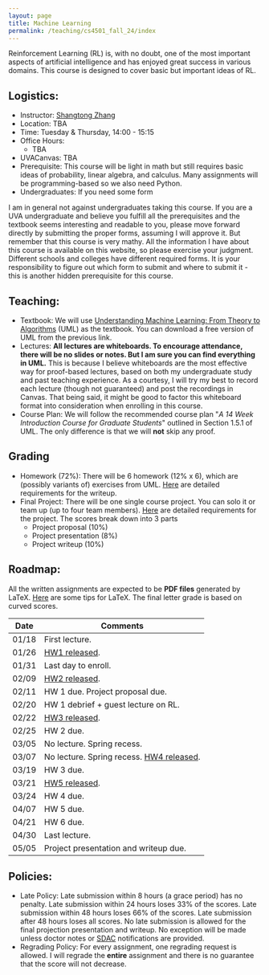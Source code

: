 ```yaml
---
layout: page
title: Machine Learning
permalink: /teaching/cs4501_fall_24/index
---
```


Reinforcement Learning (RL) is, with no doubt, one of the most important aspects of artificial intelligence and has enjoyed great success in various domains. 
This course is designed to cover basic but important ideas of RL. 

## Logistics:

- Instructor: [Shangtong Zhang](/)
- Location: TBA
- Time: Tuesday & Thursday, 14:00 - 15:15  
- Office Hours: 
  - TBA 
- UVACanvas: TBA 
- Prerequisite:
  This course will be light in math but still requires basic ideas of probability, linear algebra, and calculus. Many assignments will be programming-based so we also need Python.
- Undergraduates: If you need some form 

I am in general not against undergraduates taking this course. If you are a UVA undergraduate and believe you fulfill all the prerequisites and the textbook seems interesting and readable to you, 
please move forward directly by submitting the proper forms,
assuming I will approve it.
But remember that this course is very mathy.
All the information I have about this course is available on this website,
so please exercise your judgment.
Different schools and colleges have different required forms.
It is your responsibility to figure out which form to submit and where to submit it - this is another hidden prerequisite for this course.

## Teaching:
- Textbook: We will use [Understanding Machine Learning: From Theory to Algorithms](https://www.cs.huji.ac.il/~shais/UnderstandingMachineLearning/) (UML) as the textbook.
You can download a free version of UML from the previous link.
- Lectures: **All lectures are whiteboards. To encourage attendance, there will be no slides or notes. But I am sure you can find everything in UML.**
This is because I believe whiteboards are the most effective way for proof-based lectures, based on both my undergraduate study and past teaching experience.
As a courtesy,
I will try my best to record each lecture (though not guaranteed) and post the recordings in Canvas.
That being said, it might be good to factor this whiteboard format into consideration when enrolling in this course.
- Course Plan: We will follow the recommended course plan "*A 14 Week Introduction Course for Graduate Students*" outlined in Section 1.5.1 of UML. The only difference is that we will **not** skip any proof.

## Grading
- Homework (72%): There will be 6 homework (12% x 6), which are (possibly variants of) exercises from UML. [Here](/assets/pdf/cs_6316_spring_24/homework_requirements.pdf) are detailed requirements for the writeup.
- Final Project: There will be one single course project. You can solo it or team up (up to four team members). [Here](/assets/pdf/cs_6316_spring_24/project_requirements.pdf) are detailed requirements for the project. The scores break down into 3 parts
  - Project proposal (10%)
  - Project presentation (8%)
  - Project writeup (10%)

## Roadmap:
 
All the written assignments are expected to be **PDF files** generated by LaTeX. 
[Here](/blog/latex) are some tips for LaTeX.
The final letter grade is based on curved scores.

| Date  |  Comments |
|-------| ----------|
|01/18| First lecture.|
|01/26| [HW1 released](https://github.com/ShangtongZhang/ShangtongZhang.github.io/tree/master/assets/pdf/cs_6316_spring_24).|
|01/31| Last day to enroll.|
|02/09| [HW2 released](https://github.com/ShangtongZhang/ShangtongZhang.github.io/tree/master/assets/pdf/cs_6316_spring_24).|
|02/11| HW 1 due. Project proposal due. |
|02/20| HW 1 debrief + guest lecture on RL. |
|02/22| [HW3 released](https://github.com/ShangtongZhang/ShangtongZhang.github.io/tree/master/assets/pdf/cs_6316_spring_24).|
|02/25| HW 2 due.|
|03/05| No lecture. Spring recess.|
|03/07| No lecture. Spring recess. [HW4 released](https://github.com/ShangtongZhang/ShangtongZhang.github.io/tree/master/assets/pdf/cs_6316_spring_24).|
|03/19| HW 3 due.|
|03/21| [HW5 released](https://github.com/ShangtongZhang/ShangtongZhang.github.io/tree/master/assets/pdf/cs_6316_spring_24).|
|03/24| HW 4 due.|
|04/07| HW 5 due.|
|04/21| HW 6 due.|
|04/30| Last lecture.|
|05/05| Project presentation and writeup due.

<!-- | Date  |  Comments |
|-------| ----------|
|01/18||
|01/23||
|01/25||
|01/30||
|02/01||
|02/06||
|02/08||
|02/11| HW 1 Due. Project proposal Due. |
|02/15||
|02/20| No lecture (tentative). |
|02/22||
|02/25| HW 2 Due.|
|02/27||
|02/29||
|03/05| No lecture. Spring recess.|
|03/07| No lecture. Spring recess.|
|03/10| HW 3 Due.|
|03/12||
|03/14||
|03/19||
|03/21||
|03/24| HW 4 Due.|
|03/26||
|03/28||
|04/02||
|04/04||
|04/07| HW 5 Due.|
|04/09||
|04/11||
|04/16||
|04/21| HW 6 Due.|
|04/18||
|04/23||
|04/25||
|04/30| Last lecture.|
|05/05| Project presentation and writeup due.| -->

## Policies:

- Late Policy:
Late submission within 8 hours (a grace period) has no penalty.
Late submission within 24 hours loses 33% of the scores.
Late submission within 48 hours loses 66% of the scores.
Late submission after 48 hours loses all scores.
No late submission is allowed for the final projection presentation and writeup.
No exception will be made unless doctor notes or [SDAC](https://www.studenthealth.virginia.edu/SDAC) notifications are provided.
- Regrading Policy: For every assignment, one regrading request is allowed. I will regrade the **entire** assignment and there is no guarantee that the score will not decrease.